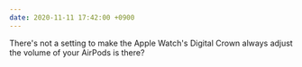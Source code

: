 ```yaml
---
date: 2020-11-11 17:42:00 +0900
---
```


There's not a setting to make the Apple Watch's Digital Crown always adjust the volume of your AirPods is there?
